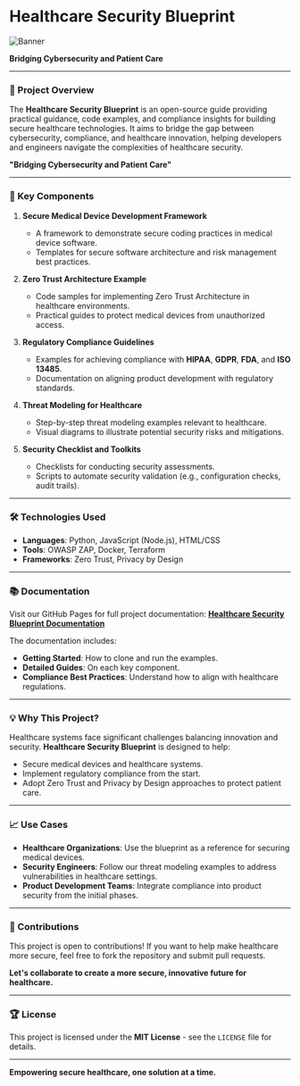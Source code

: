 # Healthcare Security Blueprint

![Banner](https://i.ibb.co/yQjnVtc/Designer-8.jpg)

**Bridging Cybersecurity and Patient Care**

---

### 🌟 Project Overview
The **Healthcare Security Blueprint** is an open-source guide providing practical guidance, code examples, and compliance insights for building secure healthcare technologies. It aims to bridge the gap between cybersecurity, compliance, and healthcare innovation, helping developers and engineers navigate the complexities of healthcare security.

**"Bridging Cybersecurity and Patient Care"**

---

### 🚀 Key Components
1. **Secure Medical Device Development Framework**
   - A framework to demonstrate secure coding practices in medical device software.
   - Templates for secure software architecture and risk management best practices.

2. **Zero Trust Architecture Example**
   - Code samples for implementing Zero Trust Architecture in healthcare environments.
   - Practical guides to protect medical devices from unauthorized access.

3. **Regulatory Compliance Guidelines**
   - Examples for achieving compliance with **HIPAA**, **GDPR**, **FDA**, and **ISO 13485**.
   - Documentation on aligning product development with regulatory standards.

4. **Threat Modeling for Healthcare**
   - Step-by-step threat modeling examples relevant to healthcare.
   - Visual diagrams to illustrate potential security risks and mitigations.

5. **Security Checklist and Toolkits**
   - Checklists for conducting security assessments.
   - Scripts to automate security validation (e.g., configuration checks, audit trails).

---

### 🛠️ Technologies Used
- **Languages**: Python, JavaScript (Node.js), HTML/CSS
- **Tools**: OWASP ZAP, Docker, Terraform
- **Frameworks**: Zero Trust, Privacy by Design

---

### 📚 Documentation
Visit our GitHub Pages for full project documentation: **[Healthcare Security Blueprint Documentation](https://your-github-pages-url.com)**

The documentation includes:
- **Getting Started**: How to clone and run the examples.
- **Detailed Guides**: On each key component.
- **Compliance Best Practices**: Understand how to align with healthcare regulations.

---

### 💡 Why This Project?
Healthcare systems face significant challenges balancing innovation and security. **Healthcare Security Blueprint** is designed to help:
- Secure medical devices and healthcare systems.
- Implement regulatory compliance from the start.
- Adopt Zero Trust and Privacy by Design approaches to protect patient care.

---

### 📈 Use Cases
- **Healthcare Organizations**: Use the blueprint as a reference for securing medical devices.
- **Security Engineers**: Follow our threat modeling examples to address vulnerabilities in healthcare settings.
- **Product Development Teams**: Integrate compliance into product security from the initial phases.

---

### 🤝 Contributions
This project is open to contributions! If you want to help make healthcare more secure, feel free to fork the repository and submit pull requests.

**Let's collaborate to create a more secure, innovative future for healthcare.**

---

### 🏆 License
This project is licensed under the **MIT License** - see the `LICENSE` file for details.

---

**Empowering secure healthcare, one solution at a time.**
